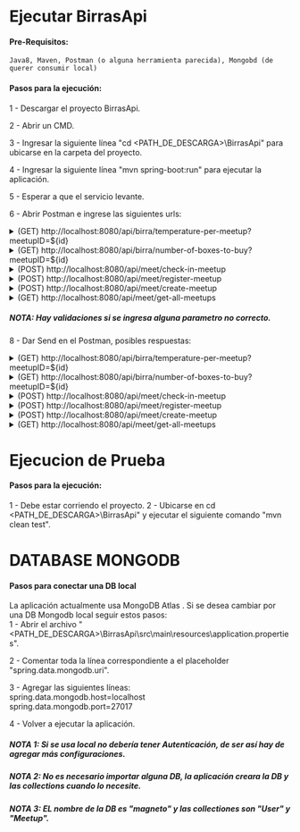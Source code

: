 # Ejecutar BirrasApi

#### Pre-Requisitos:<br />
    Java8, Maven, Postman (o alguna herramienta parecida), Mongobd (de querer consumir local)

#### Pasos para la ejecución:
  1 - Descargar el proyecto BirrasApi.

  2 - Abrir un CMD.

  3 - Ingresar la siguiente línea "cd <PATH_DE_DESCARGA>\BirrasApi" para ubicarse en la carpeta del proyecto.

  4 - Ingresar la siguiente línea "mvn spring-boot:run" para ejecutar la aplicación.

  5 - Esperar a que el servicio levante.

  6 - Abrir Postman e ingrese las siguientes urls:
  
  <details>
    <summary>(GET) http://localhost:8080/api/birra/temperature-per-meetup?meetupID=${id} </summary>

    curl --location --request GET 'http://localhost:8080/api/birra/temperature-per-meetup?meetupID=5f84b6441c7e2c4bb59a372b' \
    --header 'username: camoreno' \
    --header 'token: asd12312312as123123'
    
  </details>
  
  <details>
    <summary>(GET) http://localhost:8080/api/birra/number-of-boxes-to-buy?meetupID=${id} </summary>
    
    curl --location --request GET 'http://localhost:8080/api/birra/number-of-boxes-to-buy?meetupID=5f84d87523f93e35a4cf79b2' \
    --header 'username: camoreno' \
    --header 'token: asd12312312as123123'
    
  </details>
  
  <details>
    <summary>(POST) http://localhost:8080/api/meet/check-in-meetup </summary>
    
    curl --location --request POST 'http://localhost:8080/api/meet/check-in-meetup' \
    --header 'username: litorres' \
    --header 'token: 345345fetrtedgdg' \
    --header 'Content-Type: application/json' \
    --data-raw '{
        "id":"5f84b6021c7e2c4bb59a3729"
    }'
    
  </details>
  
  <details>
    <summary>(POST) http://localhost:8080/api/meet/register-meetup </summary>
    
    curl --location --request POST 'localhost:8080/api/meet/register-meetup' \
    --header 'username: litorres' \
    --header 'token: 345345fetrtedgdg' \
    --header 'Content-Type: application/json' \
    --data-raw '{
        "id":"5f84b6021c7e2c4bb59a3729"
    }'
    
  </details>
  
  <details>
    <summary>(POST) http://localhost:8080/api/meet/create-meetup </summary>
    
    curl --location --request POST 'http://localhost:8080/api/meet/create-meetup' \
    --header 'username: camoreno' \
    --header 'token: asd12312312as123123' \
    --header 'Content-Type: application/json' \
    --data-raw '{
        "nameOfMeet": "Prueba1",
        "dateOfMeet": "04/11/2020",
        "hourOfMeet": "10:10",
        "address": "Av Del Libertador"
    }'
    
  </details>
  
  <details>
    <summary>(GET) http://localhost:8080/api/meet/get-all-meetups </summary>
    
    curl --location --request GET 'http://localhost:8080/api/meet/get-all-meetups' \
    --header 'username: camoreno' \
    --header 'token: asd12312312as123123'
    
  </details>

##### NOTA: Hay validaciones si se ingresa alguna parametro no correcto.

  8 - Dar Send en el Postman, posibles respuestas:<br />
  
  <details>
    <summary>(GET) http://localhost:8080/api/birra/temperature-per-meetup?meetupID=${id} </summary>

    {
        "date": "Tue Oct 20 10:15:00 ART 2020",
        "temperature": 21.03,
        "feels_like": 17.76
    }
    
  </details>
  
  <details>
    <summary>(GET) http://localhost:8080/api/birra/number-of-boxes-to-buy?meetupID=${id} </summary>
    
    {
        "numberOfBoxes": 2,
        "numberOfGuests": 9,
        "dateOfMeet": "Mon Oct 12 11:00:00 ART 2020",
        "temperature": {
            "date": "Mon Oct 12 11:00:00 ART 2020",
            "temperature": 16.98,
            "feels_like": 13.78
        }
    }
    
  </details>
  
  <details>
    <summary>(POST) http://localhost:8080/api/meet/check-in-meetup </summary>
    
    {
        "id": "5f87013b71ae7c1f51d86971",
        "nameOfMeet": "Reunion",
        "dateOfMeet": "2020-11-01T15:00:00.000+00:00",
        "numberOfGuests": 1,
        "guests": [
            "camoreno"
        ],
        "checkIn": [
            "litorres"
        ],
        "owner": "camoreno",
        "address": "Cafe"
    }
    
  </details>
  
  <details>
    <summary>(POST) http://localhost:8080/api/meet/register-meetup </summary>
    
    {
        "id": "5f87013b71ae7c1f51d86971",
        "nameOfMeet": "Reunion",
        "dateOfMeet": "2020-11-01T15:00:00.000+00:00",
        "numberOfGuests": 2,
        "guests": [
            "camoreno",
            "litorres"
        ],
        "checkIn": [
            "litorres"
        ],
        "owner": "camoreno",
        "address": "Cafe"
    }
    
  </details>
  
  <details>
    <summary>(POST) http://localhost:8080/api/meet/create-meetup </summary>
    
    {
        "id": "5f87013b71ae7c1f51d86971",
        "nameOfMeet": "Prueba1",
        "dateOfMeet": "2020-11-04T13:10:00.000+00:00",
        "numberOfGuests": 0,
        "owner": "camoreno",
        "address": "Av Del Libertador"
    }
    
  </details>
  
  <details>
    <summary>(GET) http://localhost:8080/api/meet/get-all-meetups </summary>
    
    [
        {
            "id": "5f84b5dc1c7e2c4bb59a3728",
            "nameOfMeet": "Navidad",
            "dateOfMeet": "2020-12-24T23:30:00.000+00:00",
            "numberOfGuests": 2,
            "guests": [
                "litorres",
                "camoreno"
            ],
            "owner": "camoreno",
            "address": "Casa"
        },
        {
            "id": "5f84b6021c7e2c4bb59a3729",
            "nameOfMeet": "Reunion",
            "dateOfMeet": "2020-11-01T15:00:00.000+00:00",
            "numberOfGuests": 1,
            "guests": [
                "camoreno"
            ],
            "owner": "camoreno",
            "address": "Cafe"
        },
        {
            "id": "5f84b6441c7e2c4bb59a372b",
            "nameOfMeet": "Pole",
            "dateOfMeet": "2020-10-20T13:15:00.000+00:00",
            "numberOfGuests": 1,
            "guests": [
                "litorres"
            ],
            "owner": "camoreno",
            "address": "Academia"
        },
    ]
    
  </details>
  
# Ejecucion de Prueba

#### Pasos para la ejecución:<br />
  1 - Debe estar corriendo el proyecto.
  2 - Ubicarse en cd <PATH_DE_DESCARGA>\BirrasApi"  y ejecutar el siguiente comando "mvn clean test".

# DATABASE MONGODB

#### Pasos para conectar una DB local<br />
La aplicación actualmente usa MongoDB Atlas . Si se desea cambiar por una DB Mongodb local seguir estos pasos:<br />
  1 - Abrir el archivo "<PATH_DE_DESCARGA>\BirrasApi\src\main\resources\application.properties".<br />

  2 - Comentar toda la línea correspondiente a el placeholder "spring.data.mongodb.uri".<br />

  3 - Agregar las siguientes líneas:<br />
        spring.data.mongodb.host=localhost<br />
        spring.data.mongodb.port=27017

  4 - Volver a ejecutar la aplicación.

##### NOTA 1: Si se usa local no debería tener Autenticación, de ser así hay de agregar más configuraciones.
##### NOTA 2: No es necesario importar alguna DB, la aplicación creara la DB y las collections cuando lo necesite.
##### NOTA 3: EL nombre de la DB es "magneto" y las collectiones son "User" y "Meetup".
